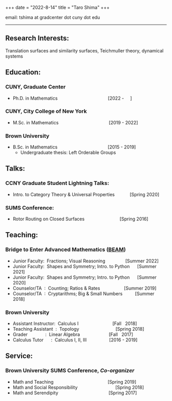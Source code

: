 +++
date = "2022-8-14"
title = "Taro Shima"
+++

email: tshima at gradcenter dot cuny dot edu

***
## Research Interests:

Translation surfaces and similarity surfaces, Teichmuller theory, dynamical systems


## Education:

### CUNY, Graduate Center
* Ph.D. in Mathematics &nbsp;&nbsp;&nbsp;&nbsp;&nbsp;&nbsp;&nbsp;&nbsp;&nbsp;&nbsp;&nbsp;&nbsp;&nbsp; &nbsp;&nbsp;&nbsp;&nbsp;&nbsp;&nbsp;&nbsp;&nbsp;&nbsp;&nbsp;&nbsp; &nbsp;&nbsp;&nbsp;&nbsp;&nbsp;&nbsp;&nbsp;&nbsp;&nbsp;&nbsp;&nbsp;&nbsp;&nbsp;[2022 - &nbsp;&nbsp;&nbsp;&nbsp;]
### CUNY, City College of New York
* M.Sc. in Mathematics &nbsp;&nbsp;&nbsp;&nbsp;&nbsp;&nbsp;&nbsp;&nbsp;&nbsp;&nbsp;&nbsp;&nbsp;&nbsp; &nbsp;&nbsp;&nbsp;&nbsp;&nbsp;&nbsp;&nbsp;&nbsp;&nbsp;&nbsp;&nbsp; &nbsp;&nbsp;&nbsp;&nbsp;&nbsp;&nbsp;&nbsp;&nbsp;&nbsp;&nbsp;&nbsp;&nbsp;&nbsp;[2019 - 2022]
### Brown University  
* B.Sc. in Mathematics &nbsp;&nbsp;&nbsp;&nbsp;&nbsp;&nbsp;&nbsp;&nbsp;&nbsp;&nbsp;&nbsp;&nbsp;&nbsp; &nbsp;&nbsp;&nbsp;&nbsp;&nbsp;&nbsp;&nbsp;&nbsp;&nbsp;&nbsp;&nbsp; &nbsp;&nbsp;&nbsp;&nbsp;&nbsp;&nbsp;&nbsp;&nbsp;&nbsp;&nbsp;&nbsp;&nbsp;&nbsp;[2015 - 2019]
  * Undergraduate thesis: Left Orderable Groups

## Talks:
### CCNY Graduate Student Lightning Talks:
* Intro. to Category Theory & Universal Properties &nbsp;&nbsp;&nbsp;&nbsp;&nbsp;&nbsp;&nbsp;&nbsp;&nbsp;&nbsp; [Spring 2020]
### SUMS Conference:  
* Rotor Routing on Closed Surfaces&nbsp;&nbsp;&nbsp;&nbsp;&nbsp;&nbsp;&nbsp;&nbsp;&nbsp;&nbsp;&nbsp;&nbsp;&nbsp;&nbsp;&nbsp; &nbsp;&nbsp;&nbsp;&nbsp;&nbsp;&nbsp;&nbsp;&nbsp;&nbsp;&nbsp;&nbsp;&nbsp;[Spring 2016]


## Teaching:

### Bridge to Enter Advanced Mathematics ([BEAM](beammath.org))
* Junior Faculty:&nbsp; Fractions; Visual Reasoning &nbsp;&nbsp;&nbsp;&nbsp;&nbsp;&nbsp;&nbsp;&nbsp;&nbsp;&nbsp;&nbsp;&nbsp;&nbsp;&nbsp; [Summer 2022]
* Junior Faculty:&nbsp; Shapes and Symmetry; Intro. to Python &nbsp;&nbsp;&nbsp;&nbsp; [Summer 2021]
* Junior Faculty:&nbsp; Shapes and Symmetry; Intro. to Python &nbsp;&nbsp;&nbsp;&nbsp; [Summer 2020]
* Counselor/TA&nbsp;&nbsp;:&nbsp; Counting; Ratios & Rates&nbsp;&nbsp;&nbsp;&nbsp;&nbsp;&nbsp;&nbsp;&nbsp;&nbsp;&nbsp;&nbsp;&nbsp;&nbsp;&nbsp;&nbsp;&nbsp; &nbsp; [Summer 2019]
* Counselor/TA&nbsp;&nbsp;:&nbsp; Cryptarithms; Big & Small Numbers&nbsp;&nbsp;&nbsp;&nbsp; &nbsp;&nbsp;&nbsp;&nbsp; [Summer 2018]

### Brown University
* Assistant Instructor: &nbsp;Calculus I &nbsp;&nbsp;&nbsp;&nbsp;&nbsp;&nbsp;&nbsp;&nbsp;&nbsp;&nbsp;&nbsp;&nbsp;&nbsp;&nbsp;&nbsp;&nbsp;&nbsp;&nbsp;&nbsp;&nbsp;&nbsp;&nbsp;&nbsp;&nbsp;&nbsp;&nbsp;[Fall &nbsp;&nbsp;2018]
* Teaching Assistant&nbsp;&nbsp;: &nbsp;Topology &nbsp;&nbsp;&nbsp;&nbsp;&nbsp;&nbsp;&nbsp;&nbsp;&nbsp;&nbsp;&nbsp;&nbsp;&nbsp;&nbsp;&nbsp;&nbsp;&nbsp;&nbsp;&nbsp;&nbsp;&nbsp;&nbsp;&nbsp;&nbsp;&nbsp;&nbsp;&nbsp;&nbsp;[Spring 2018]
* Grader&nbsp;&nbsp;&nbsp;&nbsp;&nbsp;&nbsp;&nbsp;&nbsp;&nbsp;&nbsp;&nbsp;&nbsp;&nbsp;&nbsp;: &nbsp;Linear Algebra &nbsp;&nbsp;&nbsp;&nbsp;&nbsp;&nbsp;&nbsp;&nbsp;&nbsp;&nbsp;&nbsp;&nbsp;&nbsp;&nbsp;&nbsp;&nbsp;&nbsp;&nbsp;&nbsp;&nbsp;&nbsp;&nbsp;[Fall&nbsp;&nbsp; 2017]
* Calculus Tutor&nbsp;&nbsp;&nbsp;&nbsp;&nbsp;&nbsp;: &nbsp;Calculus I, II, III&nbsp;&nbsp;&nbsp;&nbsp;&nbsp;&nbsp;&nbsp;&nbsp;&nbsp;&nbsp;&nbsp;&nbsp;&nbsp;&nbsp;&nbsp;&nbsp;&nbsp;&nbsp;[2016 - 2019]

## Service:

### Brown University SUMS Conference, *Co-organizer*
  * Math and Teaching &nbsp;&nbsp;&nbsp;&nbsp;&nbsp;&nbsp;&nbsp;&nbsp;&nbsp;&nbsp;&nbsp;&nbsp;&nbsp;&nbsp;&nbsp;&nbsp;&nbsp;&nbsp;&nbsp;&nbsp;&nbsp;&nbsp;&nbsp;&nbsp;&nbsp;&nbsp;&nbsp;&nbsp;&nbsp;&nbsp;&nbsp;&nbsp;&nbsp;&nbsp;&nbsp;&nbsp;&nbsp;&nbsp;&nbsp;&nbsp;&nbsp; [Spring 2019]
  * Math and Social Responsibility &nbsp;&nbsp;&nbsp;&nbsp;&nbsp;&nbsp;&nbsp;&nbsp;&nbsp;&nbsp;&nbsp;&nbsp;&nbsp;&nbsp;&nbsp;&nbsp;&nbsp;&nbsp;&nbsp;&nbsp;&nbsp;&nbsp;&nbsp;&nbsp;&nbsp;&nbsp;&nbsp;&nbsp;&nbsp;[Spring 2018]
  * Math and Serendipity &nbsp;&nbsp;&nbsp;&nbsp;&nbsp;&nbsp;&nbsp;&nbsp;&nbsp;&nbsp;&nbsp;&nbsp;&nbsp;&nbsp;&nbsp;&nbsp;&nbsp;&nbsp;&nbsp;&nbsp;&nbsp;&nbsp;&nbsp;&nbsp;&nbsp;&nbsp;&nbsp;&nbsp;&nbsp;&nbsp;&nbsp;&nbsp;&nbsp;&nbsp;&nbsp;&nbsp;&nbsp;&nbsp;&nbsp;[Spring 2017]
